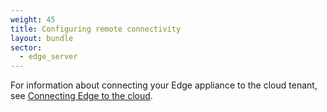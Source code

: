 ```yaml
---
weight: 45
title: Configuring remote connectivity
layout: bundle
sector:
  - edge_server
---
```


For information about connecting your Edge appliance to the cloud tenant, see [Connecting Edge to the cloud](/edge-kubernetes/k8-edge-connecting-edge-to-cloud/).
